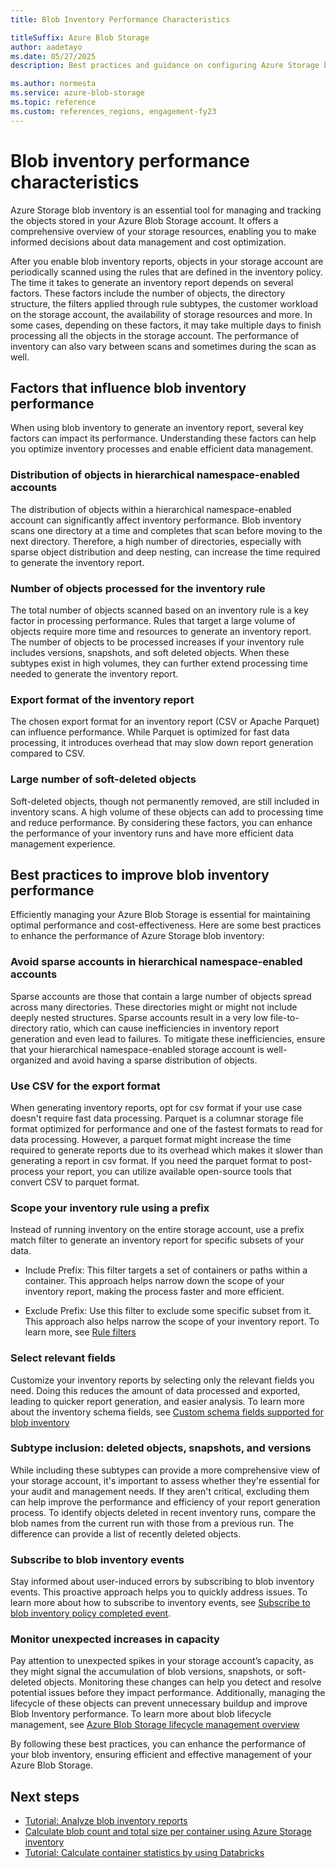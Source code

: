 ```yaml
---
title: Blob Inventory Performance Characteristics

titleSuffix: Azure Blob Storage
author: aadetayo
ms.date: 05/27/2025
description: Best practices and guidance on configuring Azure Storage blob inventory and the factors that influence its performance.

ms.author: normesta
ms.service: azure-blob-storage
ms.topic: reference
ms.custom: references_regions, engagement-fy23
---
```


# Blob inventory performance characteristics


Azure Storage blob inventory is an essential tool for managing and tracking the objects stored in your Azure Blob Storage account. It offers a comprehensive overview of your storage resources, enabling you to make informed decisions about data management and cost optimization. 

After you enable blob inventory reports, objects in your storage account are periodically scanned using the rules that are defined in the inventory policy. The time it takes to generate an inventory report depends on several factors. These factors include the number of objects, the directory structure, the filters applied through rule subtypes, the customer workload on the storage account, the availability of storage resources and more. In some cases, depending on these factors, it may take multiple days to finish processing all the objects in the storage account. The performance of inventory can also vary between scans and sometimes during the scan as well. 


## Factors that influence blob inventory performance

When using blob inventory to generate an inventory report, several key factors can impact its performance. Understanding these factors can help you optimize inventory processes and enable efficient data management. 

### Distribution of objects in hierarchical namespace-enabled accounts

The distribution of objects within a hierarchical namespace-enabled account can significantly affect inventory performance. Blob inventory scans one directory at a time and completes that scan before moving to the next directory. Therefore, a high number of directories, especially with sparse object distribution and deep nesting, can increase the time required to generate the inventory report. 

### Number of objects processed for the inventory rule

The total number of objects scanned based on an inventory rule is a key factor in processing performance. Rules that target a large volume of objects require more time and resources to generate an inventory report. The number of objects to be processed increases if your inventory rule includes versions, snapshots, and soft deleted objects. When these subtypes exist in high volumes, they can further extend processing time needed to generate the inventory report.

### Export format of the inventory report

The chosen export format for an inventory report (CSV or Apache Parquet) can influence performance. While Parquet is optimized for fast data processing, it introduces overhead that may slow down report generation compared to CSV.

### Large number of soft-deleted objects

Soft-deleted objects, though not permanently removed, are still included in inventory scans. A high volume of these objects can add to processing time and reduce performance.
By considering these factors, you can enhance the performance of your inventory runs and have more efficient data management experience.


## Best practices to improve blob inventory performance

Efficiently managing your Azure Blob Storage is essential for maintaining optimal performance and cost-effectiveness. Here are some best practices to enhance the performance of Azure Storage blob inventory:

### Avoid sparse accounts in hierarchical namespace-enabled accounts
Sparse accounts are those that contain a large number of objects spread across many directories. These directories might or might not include deeply nested structures. Sparse accounts result in a very low file-to-directory ratio, which can cause inefficiencies in inventory report generation and even lead to failures. To mitigate these inefficiencies, ensure that your hierarchical namespace-enabled storage account is well-organized and avoid having a sparse distribution of objects.

### Use CSV for the export format	
When generating inventory reports, opt for csv format if your use case doesn't require fast data processing. Parquet is a columnar storage file format optimized for performance and one of the fastest formats to read for data processing. However, a parquet format might increase the time required to generate reports due to its overhead which makes it slower than generating a report in csv format. If you need the parquet format to post-process your report, you can utilize available open-source tools that convert CSV to parquet format.


### Scope your inventory rule using a prefix
Instead of running inventory on the entire storage account, use a prefix match filter to generate an inventory report for specific subsets of your data.
-	Include Prefix: This filter targets a set of containers or paths within a container. This approach helps narrow down the scope of your inventory report, making the process faster and more efficient.

- Exclude Prefix: Use this filter to exclude some specific subset from it. This approach also helps narrow the scope of your inventory report. To learn more, see [Rule filters](blob-inventory.md#rule-filters)

### Select relevant fields
Customize your inventory reports by selecting only the relevant fields you need. Doing this reduces the amount of data processed and exported, leading to quicker report generation, and easier analysis. To learn more about the inventory schema fields, see [Custom schema fields supported for blob inventory](blob-inventory.md#custom-schema-fields-supported-for-blob-inventory)

### Subtype inclusion: deleted objects, snapshots, and versions
While including these subtypes can provide a more comprehensive view of your storage account, it's important to assess whether they're essential for your audit and management needs. If they aren't critical, excluding them can help improve the performance and efficiency of your report generation process. To identify objects deleted in recent inventory runs, compare the blob names from the current run with those from a previous run. The difference can provide a list of recently deleted objects.

### Subscribe to blob inventory events
Stay informed about user-induced errors by subscribing to blob inventory events. This proactive approach helps you to quickly address issues. To learn more about how to subscribe to inventory events, see [Subscribe to blob inventory policy completed event](blob-inventory-how-to.md#subscribe-to-blob-inventory-policy-completed-event).

### Monitor unexpected increases in capacity
Pay attention to unexpected spikes in your storage account’s capacity, as they might signal the accumulation of blob versions, snapshots, or soft-deleted objects. Monitoring these changes can help you detect and resolve potential issues before they impact performance. Additionally, managing the lifecycle of these objects can prevent unnecessary buildup and improve Blob Inventory performance. To learn more about blob lifecycle management, see [Azure Blob Storage lifecycle management overview](lifecycle-management-overview.md)

By following these best practices, you can enhance the performance of your blob inventory, ensuring efficient and effective management of your Azure Blob Storage. 


## Next steps
- [Tutorial: Analyze blob inventory reports](storage-blob-inventory-report-analytics.md)
-	[Calculate blob count and total size per container using Azure Storage inventory](calculate-blob-count-size.yml)
-	[Tutorial: Calculate container statistics by using Databricks](storage-blob-calculate-container-statistics-databricks.md) 
